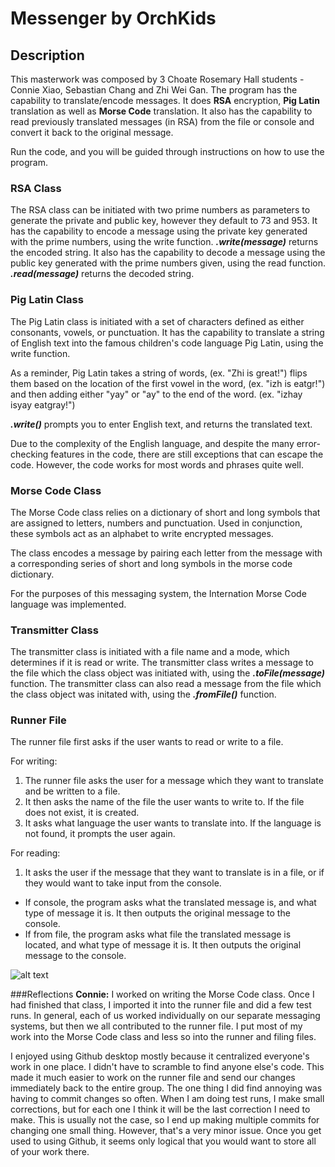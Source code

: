 # Messenger by OrchKids

## Description
This masterwork was composed by 3 Choate Rosemary Hall students - Connie Xiao, Sebastian Chang and Zhi Wei Gan.
The program has the capability to translate/encode messages. It does **RSA** encryption, **Pig Latin** translation as well as **Morse Code** translation.
It also has the capability to read previously translated messages (in RSA) from the file or console and convert it back to the original message.

Run the code, and you will be guided through instructions on how to use the program.

### RSA Class
The RSA class can be initiated with two prime numbers as parameters to generate the private and public key, however they default to 73 and 953.
It has the capability to encode a message using the private key generated with the prime numbers, using the write function. ***.write(message)*** returns the encoded string.
It also has the capability to decode a message using the public key generated with the prime numbers given, using the read function. ***.read(message)*** returns the decoded string.

### Pig Latin Class
The Pig Latin class is initiated with a set of characters defined as either consonants, vowels, or punctuation.
It has the capability to translate a string of English text into the famous children's code language Pig Latin, using the write function.

As a reminder, Pig Latin takes a string of words,
(ex. "Zhi is great!")
flips them based on the location of the first vowel in the word,
(ex. "izh is eatgr!") 
and then adding either "yay" or "ay" to the end of the word.
(ex. "izhay isyay eatgray!")

***.write()*** prompts you to enter English text, and returns the translated text.

Due to the complexity of the English language, and despite the many error-checking features in the code, there are still exceptions that can escape the code. However, the code works for most words and phrases quite well.

### Morse Code Class
The Morse Code class relies on a dictionary of short and long symbols that are assigned to letters, numbers and punctuation. Used in conjunction, these symbols act as an alphabet to write encrypted messages.

The class encodes a message by pairing each letter from the message with a corresponding series of short and long symbols in the morse code dictionary.

For the purposes of this messaging system, the Internation Morse Code language was implemented.

### Transmitter Class
The transmitter class is initiated with a file name and a mode, which determines if it is read or write.
The transmitter class writes a message to the file which the class object was initiated with, using the ***.toFile(message)*** function.
The transmitter class can also read a message from the file which the class object was initated with, using the ***.fromFile()*** function.

### Runner File
The runner file first asks if the user wants to read or write to a file.

For writing:
1. The runner file asks the user for a message which they want to translate and be written to a file.
2. It then asks the name of the file the user wants to write to. If the file does not exist, it is created.
3. It asks what language the user wants to translate into. If the language is not found, it prompts the user again.

For reading:
1. It asks the user if the message that they want to translate is in a file, or if they would want to take input from the console.
  * If console, the program asks what the translated message is, and what type of message it is. It then outputs the original message to the console.
  * If from file, the program asks what file the translated message is located, and what type of message it is. It then outputs the original message to the console.

![alt text](https://www.universal-translation-services.com/wp-content/uploads/2016/10/translator-250x250.png "IMAGE")

###Reflections
**Connie:**
I worked on writing the Morse Code class. Once I had finished that class, I imported it into the runner file and did a few test runs.
In general, each of us worked individually on our separate messaging systems, but then we all contributed to the runner file.
I put most of my work into the Morse Code class and less so into the runner and filing files.

I enjoyed using Github desktop mostly because it centralized everyone's work in one place. I didn't have to scramble to find anyone else's code.
This made it much easier to work on the runner file and send our changes immediately back to the entire group.
The one thing I did find annoying was having to commit changes so often.
When I am doing test runs, I make small corrections, but for each one I think it will be the last correction I need to make.
This is usually not the case, so I end up making multiple commits for changing one small thing.
However, that's a very minor issue. Once you get used to using Github, it seems only logical that you would want to store all of your work there.
